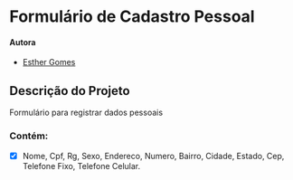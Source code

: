 # Formulário de Cadastro Pessoal
#### Autora
- <a href="https://github.com/EstherGomes2">Esther Gomes</a>
## Descrição do Projeto
Formulário para registrar dados pessoais
### Contém:
- [x] Nome, Cpf, Rg, Sexo, Endereco, Numero, Bairro, Cidade, Estado, Cep, Telefone Fixo, Telefone Celular.
